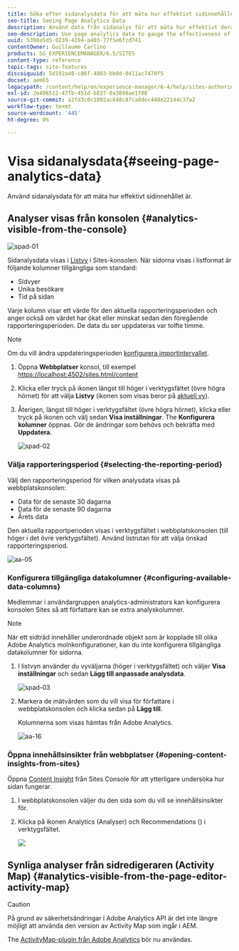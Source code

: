 ```yaml
---
title: Söka efter sidanalysdata för att mäta hur effektivt sidinnehållet är
seo-title: Seeing Page Analytics Data
description: Använd data från sidanalys för att mäta hur effektivt deras sidinnehåll är
seo-description: Use page analytics data to gauge the effectiveness of their page content
uuid: 5398a5d5-0239-4194-a403-77f5e6fcd741
contentOwner: Guillaume Carlino
products: SG_EXPERIENCEMANAGER/6.5/SITES
content-type: reference
topic-tags: site-features
discoiquuid: 5d192a48-c86f-4803-bb0d-0411ac7470f5
docset: aem65
legacypath: /content/help/en/experience-manager/6-4/help/sites-authoring/pa-using.html
exl-id: 2e406512-47fb-451d-b837-0a3898ae1f08
source-git-commit: a2fd3c0c1892ac648c87ca0dec440e22144c37a2
workflow-type: tm+mt
source-wordcount: '445'
ht-degree: 0%

---
```


# Visa sidanalysdata{#seeing-page-analytics-data}

Använd sidanalysdata för att mäta hur effektivt sidinnehållet är.

## Analyser visas från konsolen {#analytics-visible-from-the-console}

![spad-01](assets/spad-01.png)

Sidanalysdata visas i [Listvy](/help/sites-authoring/basic-handling.md#list-view) i Sites-konsolen. När sidorna visas i listformat är följande kolumner tillgängliga som standard:

* Sidvyer
* Unika besökare
* Tid på sidan

Varje kolumn visar ett värde för den aktuella rapporteringsperioden och anger också om värdet har ökat eller minskat sedan den föregående rapporteringsperioden. De data du ser uppdateras var tolfte timme.

>[!NOTE]
>
>Om du vill ändra uppdateringsperioden [konfigurera importintervallet](/help/sites-administering/adobeanalytics-connect.md#configuring-the-import-interval).

1. Öppna **Webbplatser** konsol, till exempel [https://localhost:4502/sites.html/content](https://localhost:4502/sites.html/content)
1. Klicka eller tryck på ikonen längst till höger i verktygsfältet (övre högra hörnet) för att välja **Listvy** (ikonen som visas beror på [aktuell vy](/help/sites-authoring/basic-handling.md#viewing-and-selecting-resources)).

1. Återigen, längst till höger i verktygsfältet (övre högra hörnet), klicka eller tryck på ikonen och välj sedan **Visa inställningar**. The **Konfigurera kolumner** öppnas. Gör de ändringar som behövs och bekräfta med **Uppdatera**.

   ![spad-02](assets/spad-02.png)

### Välja rapporteringsperiod {#selecting-the-reporting-period}

Välj den rapporteringsperiod för vilken analysdata visas på webbplatskonsolen:

* Data för de senaste 30 dagarna
* Data för de senaste 90 dagarna
* Årets data

Den aktuella rapportperioden visas i verktygsfältet i webbplatskonsolen (till höger i det övre verktygsfältet). Använd listrutan för att välja önskad rapporteringsperiod.

![aa-05](assets/aa-05.png)

### Konfigurera tillgängliga datakolumner {#configuring-available-data-columns}

Medlemmar i användargruppen analytics-administrators kan konfigurera konsolen Sites så att författare kan se extra analyskolumner.

>[!NOTE]
>
>När ett sidträd innehåller underordnade objekt som är kopplade till olika Adobe Analytics molnkonfigurationer, kan du inte konfigurera tillgängliga datakolumner för sidorna.

1. I listvyn använder du vyväljarna (höger i verktygsfältet) och väljer **Visa inställningar** och sedan **Lägg till anpassade analysdata**.

   ![spad-03](assets/spad-03.png)

1. Markera de mätvärden som du vill visa för författare i webbplatskonsolen och klicka sedan på **Lägg till**.

   Kolumnerna som visas hämtas från Adobe Analytics.

   ![aa-16](assets/aa-16.png)

### Öppna innehållsinsikter från webbplatser {#opening-content-insights-from-sites}

Öppna [Content Insight](/help/sites-authoring/content-insights.md) från Sites Console för att ytterligare undersöka hur sidan fungerar.

1. I webbplatskonsolen väljer du den sida som du vill se innehållsinsikter för.
1. Klicka på ikonen Analytics (Analyser) och Recommendations () i verktygsfältet.

   ![](do-not-localize/chlimage_1-14.png)

## Synliga analyser från sidredigeraren (Activity Map) {#analytics-visible-from-the-page-editor-activity-map}

>[!CAUTION]
>
>På grund av säkerhetsändringar i Adobe Analytics API är det inte längre möjligt att använda den version av Activity Map som ingår i AEM.
>
>The [ActivityMap-plugin från Adobe Analytics](https://experienceleague.adobe.com/docs/analytics/analyze/activity-map/getting-started/get-started-users/activitymap-install.html) bör nu användas.
